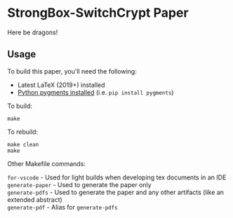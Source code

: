 # StrongBox-SwitchCrypt Paper

Here be dragons!

## Usage

To build this paper, you'll need the following:

- Latest LaTeX (2019+) installed
- [Python pygments installed](https://pygments.org/download/) (i.e. `pip install pygments`)

To build:

```
make
```

To rebuild:

```
make clean
make
```

Other Makefile commands:

`for-vscode` - Used for light builds when developing tex documents in an IDE  
`generate-paper` - Used to generate the paper only  
`generate-pdfs` - Used to generate the paper and any other artifacts (like an extended abstract)  
`generate-pdf` - Alias for `generate-pdfs`
